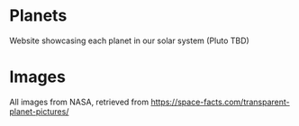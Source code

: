 # Planets
Website showcasing each planet in our solar system (Pluto TBD)

# Images
All images from NASA, retrieved from https://space-facts.com/transparent-planet-pictures/
